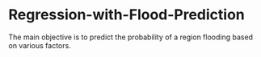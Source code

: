 # Regression-with-Flood-Prediction
The main objective is to predict the probability of a region flooding based on various factors.
